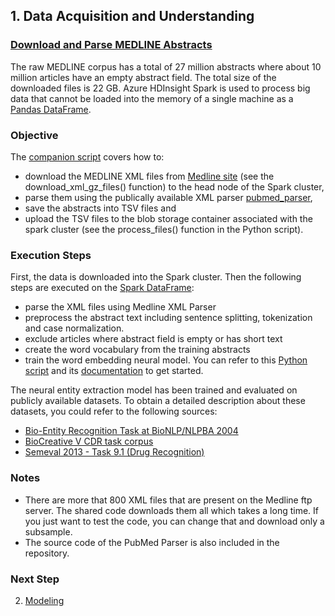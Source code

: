 ## 1. Data Acquisition and Understanding
### [Download and Parse MEDLINE Abstracts](1_Download_and_Parse_XML_Spark.py)

The raw MEDLINE corpus has a total of 27 million abstracts where about 10 million articles have an empty abstract field. The total size of the downloaded files is 22 GB. Azure HDInsight Spark is used to process big data that cannot be loaded into the memory of a single machine as a [Pandas DataFrame](https://pandas.pydata.org/pandas-docs/stable/generated/pandas.DataFrame.html).

### Objective

The [companion script](1_Download_and_Parse_XML_Spark.py) covers how to:
   * download the MEDLINE XML files from [Medline site](ftp.ncbi.nlm.nih.gov) (see the download_xml_gz_files() function) to the head node of the Spark cluster, 
   * parse them using the publically available XML parser [pubmed_parser](https://github.com/titipata/pubmed_parser), 
   * save the abstracts into TSV files and
   * upload the TSV files to the blob storage container associated with the spark cluster (see the process_files() function in the Python script).

### Execution Steps 

 First, the data is downloaded into the Spark cluster. Then the following steps are executed on the [Spark DataFrame](https://spark.apache.org/docs/latest/sql-programming-guide.html): 
* parse the XML files using Medline XML Parser
* preprocess the abstract text including sentence splitting, tokenization and case normalization.
* exclude articles where abstract field is empty or has short text 
* create the word vocabulary from the training abstracts
* train the word embedding neural model. You can refer to this [Python script](../01_feature_engineering/2_Train_Word2Vec_Model_Spark.py) and its [documentation](../01_feature_engineering/ReadMe.md) to get started.

The neural entity extraction model has been trained and evaluated on publicly available datasets. To obtain a detailed description about these datasets, you could refer to the following sources:
 * [Bio-Entity Recognition Task at BioNLP/NLPBA 2004](http://www.nactem.ac.uk/tsujii/GENIA/ERtask/report.html)
 * [BioCreative V CDR task corpus](http://www.biocreative.org/tasks/biocreative-v/track-3-cdr/)
 * [Semeval 2013 - Task 9.1 (Drug Recognition)](https://www.cs.york.ac.uk/semeval-2013/task9/)
 
### Notes
- There are more that 800 XML files that are present on the Medline ftp server. The shared code downloads them all which takes a long time. If you just want to test the code, you can change that and download only a subsample.
- The source code of the PubMed Parser is also included in the repository.

### Next Step
2. [Modeling](../02_modeling/ReadMe.md)

